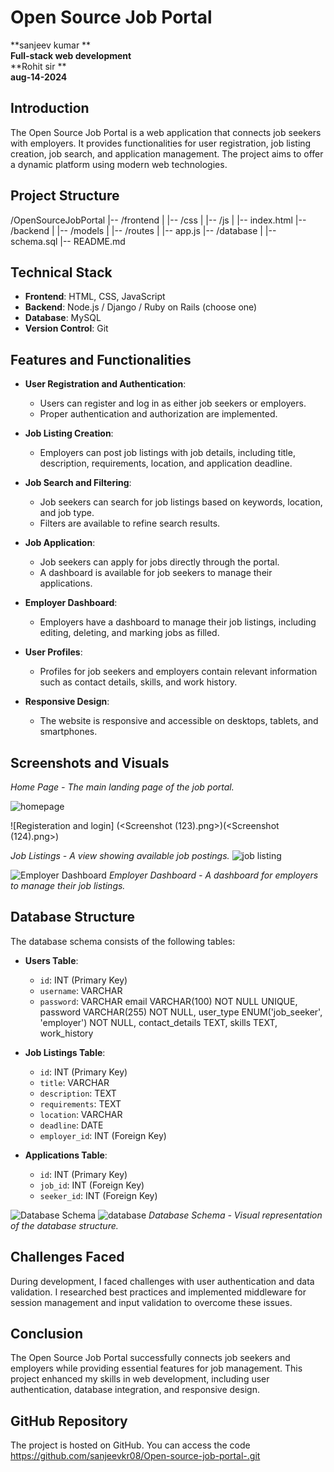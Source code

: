 # Open Source Job Portal

**sanjeev kumar **  
**Full-stack web development**  
**Rohit sir **  
**aug-14-2024**

## Introduction
The Open Source Job Portal is a web application that connects job seekers with employers. It provides functionalities for user registration, job listing creation, job search, and application management. The project aims to offer a dynamic platform using modern web technologies.

## Project Structure
/OpenSourceJobPortal
|-- /frontend
| |-- /css
| |-- /js
| |-- index.html
|-- /backend
| |-- /models
| |-- /routes
| |-- app.js
|-- /database
| |-- schema.sql
|-- README.md


## Technical Stack
- **Frontend**: HTML, CSS, JavaScript
- **Backend**: Node.js / Django / Ruby on Rails (choose one)
- **Database**: MySQL
- **Version Control**: Git

## Features and Functionalities
- **User Registration and Authentication**: 
  - Users can register and log in as either job seekers or employers.
  - Proper authentication and authorization are implemented.

- **Job Listing Creation**: 
  - Employers can post job listings with job details, including title, description, requirements, location, and application deadline.

- **Job Search and Filtering**: 
  - Job seekers can search for job listings based on keywords, location, and job type.
  - Filters are available to refine search results.

- **Job Application**: 
  - Job seekers can apply for jobs directly through the portal.
  - A dashboard is available for job seekers to manage their applications.

- **Employer Dashboard**: 
  - Employers have a dashboard to manage their job listings, including editing, deleting, and marking jobs as filled.

- **User Profiles**: 
  - Profiles for job seekers and employers contain relevant information such as contact details, skills, and work history.

- **Responsive Design**: 
  - The website is responsive and accessible on desktops, tablets, and smartphones.

## Screenshots and Visuals
*Home Page - The main landing page of the job portal.*

![homepage](<Screenshot (120).png>)

![Registeration and login]
(<Screenshot (123).png>)(<Screenshot (124).png>)


*Job Listings - A view showing available job postings.*
![job listing ](<Screenshot (125).png>)

![Employer Dashboard](<Screenshot (126).png>)
*Employer Dashboard - A dashboard for employers to manage their job listings.*

## Database Structure
The database schema consists of the following tables:

- **Users Table**:
  - `id`: INT (Primary Key)
  - `username`: VARCHAR
  - `password`: VARCHAR
    email VARCHAR(100) NOT NULL UNIQUE,
    password VARCHAR(255) NOT NULL,
    user_type ENUM('job_seeker', 'employer') NOT NULL,
    contact_details TEXT,
    skills TEXT,
    work_history
- **Job Listings Table**:
  - `id`: INT (Primary Key)
  - `title`: VARCHAR
  - `description`: TEXT
  - `requirements`: TEXT
  - `location`: VARCHAR
  - `deadline`: DATE
  - `employer_id`: INT (Foreign Key)

- **Applications Table**:
  - `id`: INT (Primary Key)
  - `job_id`: INT (Foreign Key)
  - `seeker_id`: INT (Foreign Key)

![Database Schema](<Screenshot (129).png>)
![database ](<Screenshot (130).png>)
*Database Schema - Visual representation of the database structure.*

## Challenges Faced
During development, I faced challenges with user authentication and data validation. I researched best practices and implemented middleware for session management and input validation to overcome these issues.

## Conclusion
The Open Source Job Portal successfully connects job seekers and employers while providing essential features for job management. This project enhanced my skills in web development, including user authentication, database integration, and responsive design.

## GitHub Repository
The project is hosted on GitHub. You can access the code https://github.com/sanjeevkr08/Open-source-job-portal-.git
